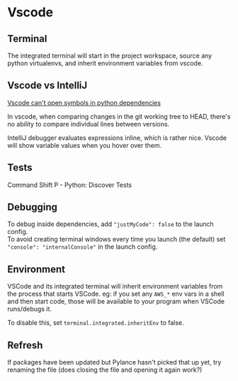 # Vscode

## Terminal

The integrated terminal will start in the project workspace, source any python virtualenvs, and inherit environment variables from vscode.

## Vscode vs IntelliJ

[Vscode can't open symbols in python dependencies](https://stackoverflow.com/questions/59450270/vscode-open-symbols-in-python-dependencies)

In vscode, when comparing changes in the git working tree to HEAD, there's no ability to compare individual lines between versions.

IntelliJ debugger evaluates expressions inline, which is rather nice. Vscode will show variable values when you hover over them.

## Tests

Command Shift P - Python: Discover Tests

## Debugging

To debug inside dependencies, add `"justMyCode": false` to the launch config.  
To avoid creating terminal windows every time you launch (the default) set `"console": "internalConsole"` in the launch config.

## Environment

VSCode and its integrated terminal will inherit environment variables from the process that starts VSCode. eg: if you set any `AWS_*` env vars in a shell and then start code, those will be available to your program when VSCode runs/debugs it.

To disable this, set `terminal.integrated.inheritEnv` to false.

## Refresh

If packages have been updated but Pylance hasn't picked that up yet, try renaming the file (does closing the file and opening it again work?)
